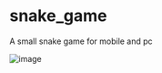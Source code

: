 # snake_game
A small snake game for mobile and pc

![image](https://github.com/trongio/snake_game/assets/22351593/25782d2f-50bd-4226-991a-c1312d2a059e)
